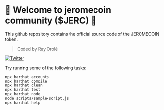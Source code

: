 # 👋 Welcome to jeromecoin community ($JERC) 👋

This github repository contains the official source code of the JEROMECOIN token.

> Coded by Ray Orolé

[![Twitter](https://img.shields.io/twitter/url/https/twitter.com/cloudposse.svg?style=social&label=Follow%20%40JEROMECOIN)](https://twitter.com/OfficialJERC)

Try running some of the following tasks:

```shell
npx hardhat accounts
npx hardhat compile
npx hardhat clean
npx hardhat test
npx hardhat node
node scripts/sample-script.js
npx hardhat help
```
